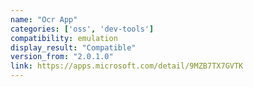 ```yaml
---
name: "Ocr App"
categories: ['oss', 'dev-tools']
compatibility: emulation
display_result: "Compatible"
version_from: "2.0.1.0"
link: https://apps.microsoft.com/detail/9MZB7TX7GVTK
---
```

